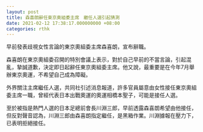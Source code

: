 ```yaml
---
layout: post
title: 森喜朗辭任東京奧組委主席　繼任人選引起猜測
date: 2021-02-12 17:38:17.000000000 +08:00
categories: rthk
---
```


早前發表歧視女性言論的東京奧組委主席森喜朗，宣布辭職。

森喜朗在東京奧組委召開的特別會議上表示，對於自己早前的不當言論，引起混亂，摯誠道歉，決定即日起辭任東京奧組委主席。他又說，最重要是在今年7月舉辦東京奧運，不希望自己成為障礙。

外界關注主席繼任人選，共同社引述消息報道，許多官員屬意由女性接任東京奧組委主席一職，曾經代表日本出戰奧運的奧運相橋本聖子，可能是接任人選。

至於被指是熱門人選的日本足總前會長川淵三郎，早前透露森喜朗希望由他接任，但反對聲音認為，川淵三郎由森喜朗指定繼任，是黑箱作業。川淵據報在壓力下，已表明拒絕接任。
